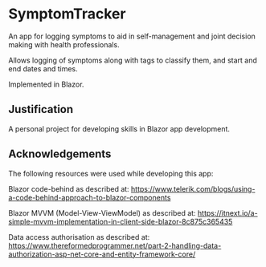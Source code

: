 # SymptomTracker

An app for logging symptoms to aid in self-management and joint decision making with health professionals.

Allows logging of symptoms along with tags to classify them, and start and end dates and times.

Implemented in Blazor.

## Justification

A personal project for developing skills in Blazor app development.

## Acknowledgements

The following resources were used while developing this app:

Blazor code-behind as described at: https://www.telerik.com/blogs/using-a-code-behind-approach-to-blazor-components

Blazor MVVM (Model-View-ViewModel) as described at: https://itnext.io/a-simple-mvvm-implementation-in-client-side-blazor-8c875c365435

Data access authorisation as described at: https://www.thereformedprogrammer.net/part-2-handling-data-authorization-asp-net-core-and-entity-framework-core/
